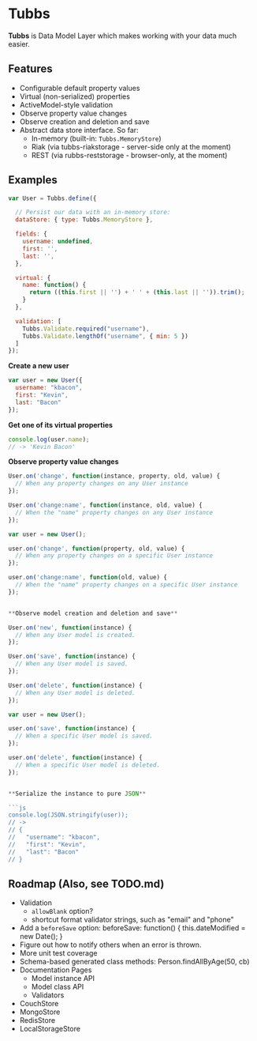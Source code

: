 Tubbs
=====


**Tubbs** is Data Model Layer which makes working with your data much easier.


Features
--------

* Configurable default property values
* Virtual (non-serialized) properties
* ActiveModel-style validation
* Observe property value changes
* Observe creation and deletion and save
* Abstract data store interface. So far:
  * In-memory (built-in: `Tubbs.MemoryStore`)
  * Riak (via tubbs-riakstorage - server-side only at the moment)
  * REST (via rubbs-reststorage - browser-only, at the moment)


Examples
--------

```js
var User = Tubbs.define({

  // Persist our data with an in-memory store:
  dataStore: { type: Tubbs.MemoryStore },

  fields: {
    username: undefined,
    first: '',
    last: '',
  },

  virtual: {
    name: function() {
      return ((this.first || '') + ' ' + (this.last || '')).trim();
    }
  },

  validation: [
    Tubbs.Validate.required("username"),
    Tubbs.Validate.lengthOf("username", { min: 5 })
  ]
});
```


**Create a new user**

```js
var user = new User({
  username: "kbacon",
  first: "Kevin",
  last: "Bacon"
});
```


**Get one of its virtual properties**

```js
console.log(user.name);
// -> 'Kevin Bacon'
```


**Observe property value changes**

```js
User.on('change', function(instance, property, old, value) {
  // When any property changes on any User instance
});

User.on('change:name', function(instance, old, value) {
  // When the "name" property changes on any User instance
});

var user = new User();

user.on('change', function(property, old, value) {
  // When any property changes on a specific User instance
});

user.on('change:name', function(old, value) {
  // When the "name" property changes on a specific User instance
});


**Observe model creation and deletion and save**

User.on('new', function(instance) {
  // When any User model is created.
});

User.on('save', function(instance) {
  // When any User model is saved.
});

User.on('delete', function(instance) {
  // When any User model is deleted.
});

var user = new User();

user.on('save', function(instance) {
  // When a specific User model is saved.
});

user.on('delete', function(instance) {
  // When a specific User model is deleted.
});


**Serialize the instance to pure JSON**

```js
console.log(JSON.stringify(user));
// ->
// {
//   "username": "kbacon",
//   "first": "Kevin",
//   "last": "Bacon"
// }
```


Roadmap (Also, see TODO.md)
---------------------------

* Validation
  * `allowBlank` option?
  * shortcut format validator strings, such as "email" and "phone"
* Add a `beforeSave` option: beforeSave: function() { this.dateModified = new Date(); }
* Figure out how to notify others when an error is thrown.
* More unit test coverage
* Schema-based generated class methods: Person.findAllByAge(50, cb)
* Documentation Pages
  * Model instance API
  * Model class API
  * Validators
* CouchStore
* MongoStore
* RedisStore
* LocalStorageStore
